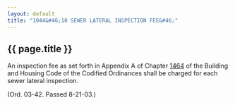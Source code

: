 ```yaml
---
layout: default 
title: "1044&#46;10 SEWER LATERAL INSPECTION FEE&#46;"
---
```


{{ page.title }}
----------------

An inspection fee as set forth in Appendix A of Chapter
[1464](58d37b9c.html) of the Building and Housing Code of the Codified
Ordinances shall be charged for each sewer lateral inspection.

(Ord. 03-42. Passed 8-21-03.)
